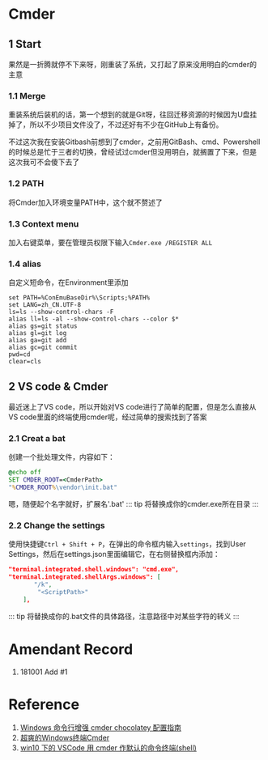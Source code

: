 # Cmder
## 1 Start
果然是一折腾就停不下来呀，刚重装了系统，又打起了原来没用明白的cmder的主意
### 1.1 Merge
重装系统后装机的话，第一个想到的就是Git呀，往回迁移资源的时候因为U盘挂掉了，所以不少项目文件没了，不过还好有不少在GitHub上有备份。

不过这次我在安装Gitbash前想到了cmder，之前用GitBash、cmd、Powershell的时候总是忙于三者的切换，曾经试过cmder但没用明白，就搁置了下来，但是这次我可不会傻下去了

### 1.2 PATH
将Cmder加入环境变量PATH中，这个就不赘述了

### 1.3 Context menu
加入右键菜单，要在管理员权限下输入`Cmder.exe /REGISTER ALL`

### 1.4 alias
自定义短命令，在Environment里添加
```
set PATH=%ConEmuBaseDir%\Scripts;%PATH%
set LANG=zh_CN.UTF-8
ls=ls --show-control-chars -F
alias ll=ls -al --show-control-chars --color $*
alias gs=git status
alias gl=git log
alias ga=git add
alias gc=git commit
pwd=cd
clear=cls
```

## 2 VS code & Cmder
最近迷上了VS code，所以开始对VS code进行了简单的配置，但是怎么直接从VS code里面的终端使用cmder呢，经过简单的搜索找到了答案
### 2.1 Creat a bat
创建一个批处理文件，内容如下：
```bat
@echo off
SET CMDER_ROOT=<CmderPath>
"%CMDER_ROOT%\vendor\init.bat"
```
嗯，随便起个名字就好，扩展名'.bat'
::: tip
将<CmderPath>替换成你的cmder.exe所在目录
:::

### 2.2 Change the settings
使用快捷键`Ctrl + Shift + P`，在弹出的命令框内输入`settings`，找到User Settings，然后在settings.json里面编辑它，在右侧替换框内添加：
```json
"terminal.integrated.shell.windows": "cmd.exe",
"terminal.integrated.shellArgs.windows": [
       "/k",
        "<ScriptPath>"
    ],
```
::: tip
将<ScriptPath>替换成你的.bat文件的具体路径，注意路径中对某些字符的转义
:::

# Amendant Record
1. 181001 Add #1

# Reference
1. [Windows 命令行增强 cmder chocolatey 配置指南](https://www.jianshu.com/p/479d974078a7)
2. [超爽的Windows终端Cmder](http://www.360doc.com/content/17/1122/07/1353678_706036759.shtml)
3. [win10 下的 VSCode 用 cmder 作默认的命令终端(shell)](https://www.jianshu.com/p/c3b162df3b57)